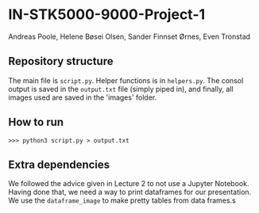 # IN-STK5000-9000-Project-1

Andreas Poole, Helene Bøsei Olsen, Sander Finnset Ørnes, Even Tronstad

## Repository structure

The main file is `script.py`. Helper functions is in `helpers.py`. The consol output is saved in the `output.txt` file (simply piped in), and finally, all images used are saved in the 'images' folder.

## How to run
```
>>> python3 script.py > output.txt
```

## Extra dependencies

We followed the advice given in Lecture 2 to not use a Jupyter Notebook. Having done that, we need a way to print dataframes for our presentation. We use the `dataframe_image` to make pretty tables from data frames.s 

